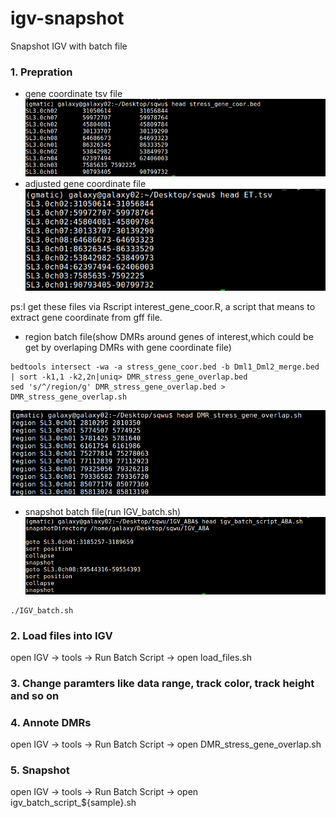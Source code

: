 # igv-snapshot
Snapshot IGV with batch file


### 1. Prepration

* gene coordinate tsv file
![paper](https://github.com/mayupsc/figures_in_ReadMe/blob/master/Selection_008.png)
* adjusted gene coordinate file
![paper](https://github.com/mayupsc/figures_in_ReadMe/blob/master/Selection_011.png)

ps:I get these files via Rscript interest_gene_coor.R, a script that means to extract gene coordinate from gff file.

* region batch file(show DMRs around genes of interest,which could be get by overlaping DMRs with gene coordinate file)
```
bedtools intersect -wa -a stress_gene_coor.bed -b Dml1_Dml2_merge.bed | sort -k1,1 -k2,2n|uniq> DMR_stress_gene_overlap.bed
sed 's/^/region/g' DMR_stress_gene_overlap.bed > DMR_stress_gene_overlap.sh
```
![paper](https://github.com/mayupsc/figures_in_ReadMe/blob/master/Selection_010.png)

* snapshot batch file(run IGV_batch.sh)
![paper](https://github.com/mayupsc/figures_in_ReadMe/blob/master/Selection_012.png)
```
./IGV_batch.sh
```


### 2. Load files into IGV
open IGV -> tools -> Run Batch Script -> open load_files.sh

### 3. Change paramters like data range, track color, track height and so on

### 4. Annote DMRs
open IGV -> tools -> Run Batch Script -> open DMR_stress_gene_overlap.sh

### 5. Snapshot
open IGV -> tools -> Run Batch Script -> open igv_batch_script_${sample}.sh

